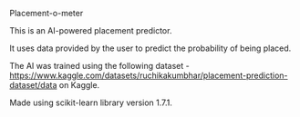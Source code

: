 ﻿Placement-o-meter

This is an AI-powered placement predictor.

It uses data provided by the user to predict the probability of being placed. 

The AI was trained using the following dataset - https://www.kaggle.com/datasets/ruchikakumbhar/placement-prediction-dataset/data on Kaggle.

Made using scikit-learn library version 1.7.1.
